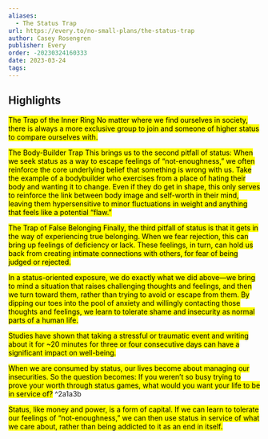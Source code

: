 ```yaml
---
aliases:
  - The Status Trap
url: https://every.to/no-small-plans/the-status-trap
author: Casey Rosengren
publisher: Every
order: -20230324160333
date: 2023-03-24
tags:
---
```


## Highlights
<mark>The Trap of the Inner Ring No matter where we find ourselves in society, there is always a more exclusive group to join and someone of higher status to compare ourselves with.</mark>

<mark>The Body-Builder Trap This brings us to the second pitfall of status: When we seek status as a way to escape feelings of “not-enoughness,” we often reinforce the core underlying belief that something is wrong with us. Take the example of a bodybuilder who exercises from a place of hating their body and wanting it to change. Even if they do get in shape, this only serves to reinforce the link between body image and self-worth in their mind, leaving them hypersensitive to minor fluctuations in weight and anything that feels like a potential “flaw.”</mark>

<mark>The Trap of False Belonging Finally, the third pitfall of status is that it gets in the way of experiencing true belonging. When we fear rejection, this can bring up feelings of deficiency or lack. These feelings, in turn, can hold us back from creating intimate connections with others, for fear of being judged or rejected.</mark>

<mark>In a status-oriented exposure, we do exactly what we did above—we bring to mind a situation that raises challenging thoughts and feelings, and then we turn toward them, rather than trying to avoid or escape from them. By dipping our toes into the pool of anxiety and willingly contacting those thoughts and feelings, we learn to tolerate shame and insecurity as normal parts of a human life.</mark>

<mark>Studies have shown that taking a stressful or traumatic event and writing about it for ~20 minutes for three or four consecutive days can have a significant impact on well-being.</mark>

<mark>When we are consumed by status, our lives become about managing our insecurities. So the question becomes: If you weren’t so busy trying to prove your worth through status games, what would you want your life to be in service of?</mark> ^2a1a3b

<mark>Status, like money and power, is a form of capital. If we can learn to tolerate our feelings of “not-enoughness,” we can then use status in service of what we care about, rather than being addicted to it as an end in itself.</mark>

